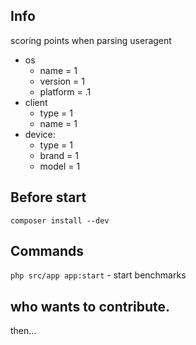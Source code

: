 Info
---
scoring points when parsing useragent

* os
    * name = 1
    * version = 1
    * platform = .1
* client
   * type = 1
   * name = 1
* device:
    * type = 1
    * brand = 1
    * model = 1
    
Before start    
---
 `composer install --dev`
 
Commands  
---
`php src/app app:start` - start benchmarks


who wants to contribute.
---
then...